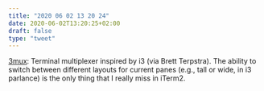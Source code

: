 ```yaml
---
title: "2020 06 02 13 20 24"
date: 2020-06-02T13:20:25+02:00
draft: false
type: "tweet"
---
```


[3mux](https://github.com/aaronjanse/3mux): Terminal multiplexer inspired by i3 (via Brett Terpstra). The ability to switch between different layouts for current panes (e.g., tall or wide, in i3 parlance) is the only thing that I really miss in iTerm2.

